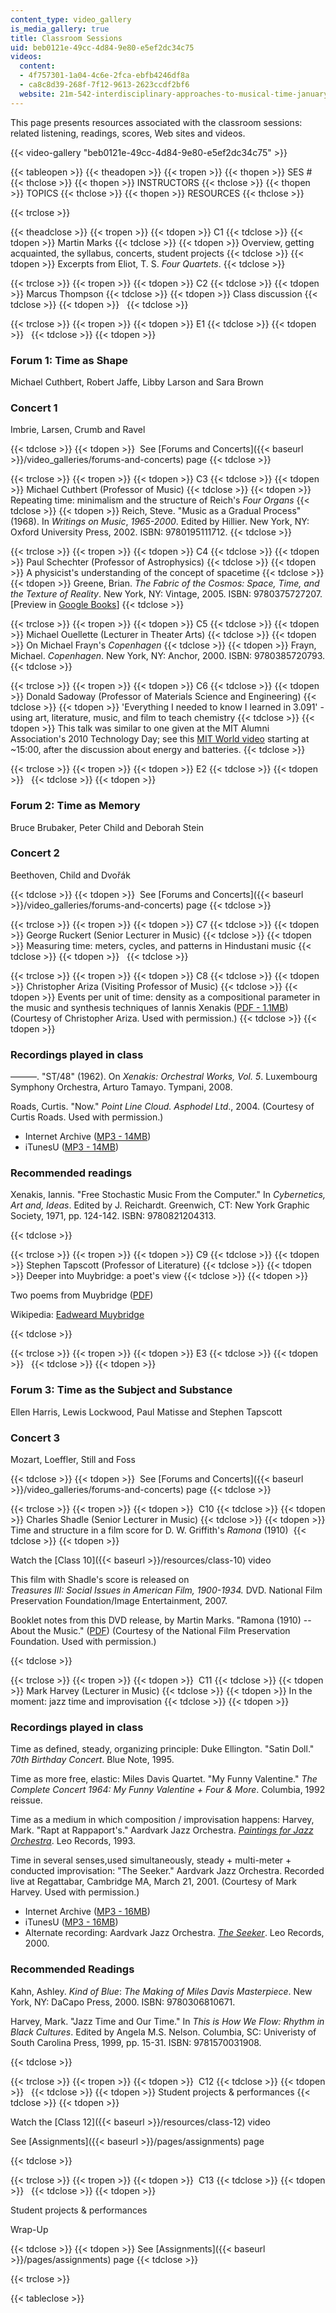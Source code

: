 ```yaml
---
content_type: video_gallery
is_media_gallery: true
title: Classroom Sessions
uid: beb0121e-49cc-4d84-9e80-e5ef2dc34c75
videos:
  content:
  - 4f757301-1a04-4c6e-2fca-ebfb4246df8a
  - ca8c8d39-268f-7f12-9613-2623ccdf2bf6
  website: 21m-542-interdisciplinary-approaches-to-musical-time-january-iap-2010
---
```


This page presents resources associated with the classroom sessions: related listening, readings, scores, Web sites and videos.

{{< video-gallery "beb0121e-49cc-4d84-9e80-e5ef2dc34c75" >}}


{{< tableopen >}}
{{< theadopen >}}
{{< tropen >}}
{{< thopen >}}
SES #
{{< thclose >}}
{{< thopen >}}
INSTRUCTORS
{{< thclose >}}
{{< thopen >}}
TOPICS
{{< thclose >}}
{{< thopen >}}
RESOURCES
{{< thclose >}}

{{< trclose >}}

{{< theadclose >}}
{{< tropen >}}
{{< tdopen >}}
C1
{{< tdclose >}}
{{< tdopen >}}
Martin Marks
{{< tdclose >}}
{{< tdopen >}}
Overview, getting acquainted, the syllabus, concerts, student projects
{{< tdclose >}}
{{< tdopen >}}
Excerpts from Eliot, T. S. _Four Quartets_.
{{< tdclose >}}

{{< trclose >}}
{{< tropen >}}
{{< tdopen >}}
C2
{{< tdclose >}}
{{< tdopen >}}
Marcus Thompson
{{< tdclose >}}
{{< tdopen >}}
Class discussion
{{< tdclose >}}
{{< tdopen >}}
 
{{< tdclose >}}

{{< trclose >}}
{{< tropen >}}
{{< tdopen >}}
E1
{{< tdclose >}}
{{< tdopen >}}
 
{{< tdclose >}}
{{< tdopen >}}


### Forum 1: Time as Shape

Michael Cuthbert, Robert Jaffe, Libby Larson and Sara Brown

### Concert 1

Imbrie, Larsen, Crumb and Ravel


{{< tdclose >}}
{{< tdopen >}}
 See [Forums and Concerts]({{< baseurl >}}/video_galleries/forums-and-concerts) page
{{< tdclose >}}

{{< trclose >}}
{{< tropen >}}
{{< tdopen >}}
C3
{{< tdclose >}}
{{< tdopen >}}
Michael Cuthbert (Professor of Music)
{{< tdclose >}}
{{< tdopen >}}
Repeating time: minimalism and the structure of Reich's _Four Organs_
{{< tdclose >}}
{{< tdopen >}}
Reich, Steve. "Music as a Gradual Process" (1968). In _Writings on Music_, _1965-2000_. Edited by Hillier. New York, NY: Oxford University Press, 2002. ISBN: 9780195111712.
{{< tdclose >}}

{{< trclose >}}
{{< tropen >}}
{{< tdopen >}}
C4
{{< tdclose >}}
{{< tdopen >}}
Paul Schechter (Professor of Astrophysics)
{{< tdclose >}}
{{< tdopen >}}
A physicist's understanding of the concept of spacetime
{{< tdclose >}}
{{< tdopen >}}
Greene, Brian. _The Fabric of the Cosmos: Space, Time, and the Texture of Reality_. New York, NY: Vintage, 2005. ISBN: 9780375727207. \[Preview in [Google Books](http://books.google.com/books?id=yZujlUD1oAAC&pg=Pafrontcover
)\]
{{< tdclose >}}

{{< trclose >}}
{{< tropen >}}
{{< tdopen >}}
C5
{{< tdclose >}}
{{< tdopen >}}
Michael Ouellette (Lecturer in Theater Arts)
{{< tdclose >}}
{{< tdopen >}}
On Michael Frayn's _Copenhagen_
{{< tdclose >}}
{{< tdopen >}}
Frayn, Michael. _Copenhagen_. New York, NY: Anchor, 2000. ISBN: 9780385720793.
{{< tdclose >}}

{{< trclose >}}
{{< tropen >}}
{{< tdopen >}}
C6
{{< tdclose >}}
{{< tdopen >}}
Donald Sadoway (Professor of Materials Science and Engineering)
{{< tdclose >}}
{{< tdopen >}}
'Everything I needed to know I learned in 3.091' - using art, literature, music, and film to teach chemistry
{{< tdclose >}}
{{< tdopen >}}
This talk was similar to one given at the MIT Alumni Association's 2010 Technology Day; see this [MIT World video](http://techtv.mit.edu/videos/16682-innovation-in-energy-storage-what-i-learned-in-3-091-was-all-i-needed-to-know) starting at ~15:00, after the discussion about energy and batteries.
{{< tdclose >}}

{{< trclose >}}
{{< tropen >}}
{{< tdopen >}}
E2
{{< tdclose >}}
{{< tdopen >}}
 
{{< tdclose >}}
{{< tdopen >}}


### Forum 2: Time as Memory

Bruce Brubaker, Peter Child and Deborah Stein

### Concert 2

Beethoven, Child and Dvořák


{{< tdclose >}}
{{< tdopen >}}
 See [Forums and Concerts]({{< baseurl >}}/video_galleries/forums-and-concerts) page
{{< tdclose >}}

{{< trclose >}}
{{< tropen >}}
{{< tdopen >}}
C7
{{< tdclose >}}
{{< tdopen >}}
George Ruckert (Senior Lecturer in Music)
{{< tdclose >}}
{{< tdopen >}}
Measuring time: meters, cycles, and patterns in Hindustani music
{{< tdclose >}}
{{< tdopen >}}
 
{{< tdclose >}}

{{< trclose >}}
{{< tropen >}}
{{< tdopen >}}
C8
{{< tdclose >}}
{{< tdopen >}}
Christopher Ariza (Visiting Professor of Music)
{{< tdclose >}}
{{< tdopen >}}
Events per unit of time: density as a compositional parameter in the music and synthesis techniques of Iannis Xenakis ([PDF - 1.1MB](/courses/music-and-theater-arts/21m-542-interdisciplinary-approaches-to-musical-time-january-iap-2010/classroom-sessions/MIT21M_542IAP10_c8_ariza.pdf)) (Courtesy of Christopher Ariza. Used with permission.)
{{< tdclose >}}
{{< tdopen >}}


### Recordings played in class

———. "ST/48" (1962). On _Xenakis: Orchestral Works, Vol. 5_. Luxembourg Symphony Orchestra, Arturo Tamayo. Tympani, 2008.

Roads, Curtis. "Now." _Point Line Cloud. Asphodel Ltd_., 2004. (Courtesy of Curtis Roads. Used with permission.)

*   Internet Archive ([MP3 - 14MB](http://www.archive.org/download/MIT21M.380F08/lisn21_roads.mp3))
*   iTunesU ([MP3 - 14MB](https://itunes.apple.com/us/itunes-u/id436821652))

### Recommended readings

Xenakis, Iannis. "Free Stochastic Music From the Computer." In _Cybernetics, Art and, Ideas_. Edited by J. Reichardt. Greenwich, CT: New York Graphic Society, 1971, pp. 124-142. ISBN: 9780821204313.


{{< tdclose >}}

{{< trclose >}}
{{< tropen >}}
{{< tdopen >}}
C9
{{< tdclose >}}
{{< tdopen >}}
Stephen Tapscott (Professor of Literature)
{{< tdclose >}}
{{< tdopen >}}
Deeper into Muybridge: a poet's view
{{< tdclose >}}
{{< tdopen >}}


Two poems from Muybridge ([PDF](/courses/music-and-theater-arts/21m-542-interdisciplinary-approaches-to-musical-time-january-iap-2010/classroom-sessions/MIT21M_542IAP10_tap_poems.pdf))

Wikipedia: [Eadweard Muybridge](http://en.wikipedia.org/wiki/Eadweard_Muybridge)


{{< tdclose >}}

{{< trclose >}}
{{< tropen >}}
{{< tdopen >}}
E3
{{< tdclose >}}
{{< tdopen >}}
 
{{< tdclose >}}
{{< tdopen >}}


### Forum 3: Time as the Subject and Substance

Ellen Harris, Lewis Lockwood, Paul Matisse and Stephen Tapscott

### Concert 3

Mozart, Loeffler, Still and Foss


{{< tdclose >}}
{{< tdopen >}}
 See [Forums and Concerts]({{< baseurl >}}/video_galleries/forums-and-concerts) page
{{< tdclose >}}

{{< trclose >}}
{{< tropen >}}
{{< tdopen >}}
 C10
{{< tdclose >}}
{{< tdopen >}}
Charles Shadle (Senior Lecturer in Music)
{{< tdclose >}}
{{< tdopen >}}
Time and structure in a film score for D. W. Griffith's _Ramona_ (1910) 
{{< tdclose >}}
{{< tdopen >}}


Watch the [Class 10]({{< baseurl >}}/resources/class-10) video

This film with Shadle's score is released on  
_Treasures III: Social Issues in American Film, 1900-1934._ DVD. National Film Preservation Foundation/Image Entertainment, 2007.

Booklet notes from this DVD release, by Martin Marks. "Ramona (1910) -- About the Music." ([PDF](/courses/music-and-theater-arts/21m-542-interdisciplinary-approaches-to-musical-time-january-iap-2010/classroom-sessions/MIT21M_542IAP10_c10_ramo.pdf)) (Courtesy of the National Film Preservation Foundation. Used with permission.)


{{< tdclose >}}

{{< trclose >}}
{{< tropen >}}
{{< tdopen >}}
 C11
{{< tdclose >}}
{{< tdopen >}}
Mark Harvey (Lecturer in Music)
{{< tdclose >}}
{{< tdopen >}}
In the moment: jazz time and improvisation
{{< tdclose >}}
{{< tdopen >}}


### Recordings played in class

Time as defined, steady, organizing principle: Duke Ellington. "Satin Doll." _70th_ _Birthday Concert_. Blue Note, 1995.

Time as more free, elastic: Miles Davis Quartet. "My Funny Valentine." _The Complete Concert 1964: My Funny Valentine + Four & More_. Columbia, 1992 reissue.

Time as a medium in which composition / improvisation happens: Harvey, Mark. "Rapt at Rappaport's." Aardvark Jazz Orchestra. [_Paintings for Jazz Orchestra_](https://www.discogs.com/Mark-Harvey-8-the-Aardvark-Jazz-Orchestra-Paintings-For-Jazz-Orchestra/release/2634859). Leo Records, 1993.

Time in several senses,used simultaneously, steady + multi-meter + conducted improvisation: "The Seeker." Aardvark Jazz Orchestra. Recorded live at Regattabar, Cambridge MA, March 21, 2001. (Courtesy of Mark Harvey. Used with permission.)

*   Internet Archive ([MP3 - 16MB](http://www.archive.org/download/MIT21M.342F08/mit-21m.432-f08-seeker_aardvark.mp3))
*   iTunesU ([MP3 - 16MB](https://itunes.apple.com/us/itunes-u/id436821652))
*   Alternate recording: Aardvark Jazz Orchestra. [_The Seeker_](https://www.discogs.com/The-Aardvark-Jazz-Orchestra-The-Seeker/release/3344445). Leo Records, 2000.

### Recommended Readings

Kahn, Ashley. _Kind of Blue_: _The Making of Miles Davis Masterpiece_. New York, NY: DaCapo Press, 2000. ISBN: 9780306810671.

Harvey, Mark. "Jazz Time and Our Time." In _This is How We Flow: Rhythm in Black Cultures_. Edited by Angela M.S. Nelson. Columbia, SC: Univeristy of South Carolina Press, 1999, pp. 15-31. ISBN: 9781570031908.


{{< tdclose >}}

{{< trclose >}}
{{< tropen >}}
{{< tdopen >}}
 C12
{{< tdclose >}}
{{< tdopen >}}
 
{{< tdclose >}}
{{< tdopen >}}
Student projects & performances
{{< tdclose >}}
{{< tdopen >}}


Watch the [Class 12]({{< baseurl >}}/resources/class-12) video

See [Assignments]({{< baseurl >}}/pages/assignments) page


{{< tdclose >}}

{{< trclose >}}
{{< tropen >}}
{{< tdopen >}}
 C13
{{< tdclose >}}
{{< tdopen >}}
 
{{< tdclose >}}
{{< tdopen >}}


Student projects & performances

Wrap-Up


{{< tdclose >}}
{{< tdopen >}}
See [Assignments]({{< baseurl >}}/pages/assignments) page
{{< tdclose >}}

{{< trclose >}}

{{< tableclose >}}